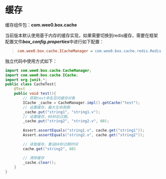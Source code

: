 # 缓存

缓存组件包：**com.wee0.box.cache** 

当前版本默认使用基于内存的缓存实现，如果需要切换到redis缓存，需要在框架配置文件***box_config.properties***中进行如下配置：

> ```ini
> com.wee0.box.cache.ICacheManager = com.wee0.box.cache.redis.RedisCacheManager
> ```

独立代码中使用方式如下：
```java
import com.wee0.box.cache.CacheManager;
import com.wee0.box.cache.ICache;
import org.junit.*;
public class CacheTest{
    @Test
    public void test(){
        // 获取test命名空间缓存对象
        ICache _cache = CacheManager.impl().getCache("test");
        // 设置缓存，最大生命周期 
        _cache.put("string1", "string1.v");
        // 设置缓存，60秒后过期。
        _cache.put("string2", "string2.v", 60);
        
        Assert.assertEquals("string1.v", cache.get("string1"));
        Assert.assertEquals("string2.v", cache.get("string2"));
        
        // 读取缓存，重设60秒过期时间
        cache.get("string2", 60)
        
        // 清除缓存
        _cache.clear();
    }
}
```



